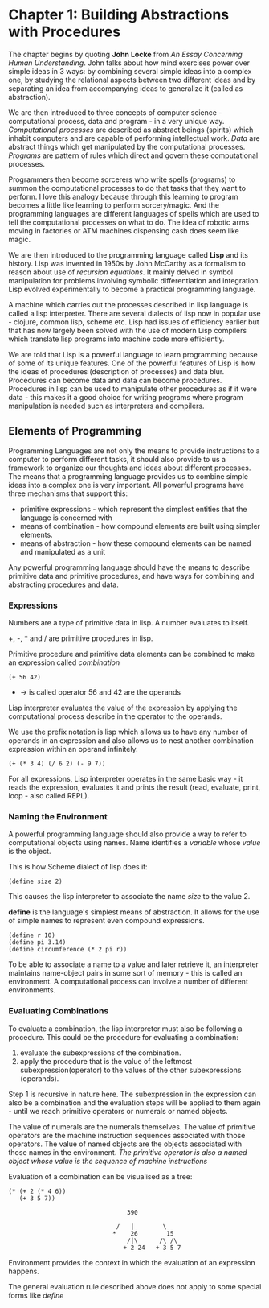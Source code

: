 # Chapter 1: Building Abstractions with Procedures

The chapter begins by quoting **John Locke** from *An Essay Concerning Human Understanding*. John talks about how mind exercises power over simple ideas in 3 ways: by combining several simple ideas into a complex one, by studying the relational aspects between two different ideas and by separating an idea from accompanying ideas to generalize it (called as abstraction).

We are then introduced to three concepts of computer science - computational process, data and program - in a very unique way. 
*Computational processes* are described as abstract beings (spirits) which inhabit computers and are capable of performing intellectual work. 
*Data* are abstract things which get manipulated by the computational processes. 
*Programs* are pattern of rules which direct and govern these computational processes.

Programmers then become sorcerers who write spells (programs) to summon the computational processes to do that tasks that they want to perform.
I love this analogy because through this learning to program becomes a little like learning to perform sorcery/magic. And the programming languages are different languages of spells which are used to tell the computational processes on what to do. The idea of robotic arms moving in factories or ATM machines dispensing cash does seem like magic.

We are then introduced to the programming language called **Lisp** and its history. Lisp was invented in 1950s by John McCarthy as a formalism to reason about use of *recursion equations*. It mainly delved in symbol manipulation for problems involving symbolic differentiation and integration. Lisp evolved experimentally to become a practical programming language. 

A machine which carries out the processes described in lisp language is called a lisp interpreter. There are several dialects of lisp now in popular use - clojure, common lisp, scheme etc. Lisp had issues of efficiency earlier but that has now largely been solved with the use of modern Lisp compilers which translate lisp programs into machine code more efficiently.

We are told that Lisp is a powerful language to learn programming because of some of its unique features. One of the powerful features of Lisp is how the ideas of procedures (description of processes) and data blur. Procedures can become data and data can become procedures. Procedures in lisp can be used to manipulate other procedures as if it were data - this makes it a good choice for writing programs where program manipulation is needed such as interpreters and compilers.

## Elements of Programming

Programming Languages are not only the means to provide instructions to a computer to perform different tasks, it should also provide to us a framework to organize our thoughts and ideas about different processes. The means that a programming language provides us to combine simple ideas into a complex one is very important. All powerful programs have three mechanisms that support this:
- primitive expressions - which represent the simplest entities that the language is concerned with
- means of combination - how compound elements are built using simpler elements.
- means of abstraction - how these compound elements can be named and manipulated as a unit

Any powerful programming language should have the means to describe primitive data and primitive procedures, and have ways for combining and abstracting procedures and data.

### Expressions

Numbers are a type of primitive data in lisp.
A number evaluates to itself.

+, -, \* and / are primitive procedures in lisp.

Primitive procedure and primitive data elements can be combined to make an expression called *combination*

```
(+ 56 42)
```
+ -> is called operator
56 and 42 are the operands

Lisp interpreter evaluates the value of the expression by applying the computational process describe in the operator to the operands.

We use the prefix notation is lisp which allows us to have any number of operands in an expression and also allows us to nest another combination expression within an operand infinitely.

```
(+ (* 3 4) (/ 6 2) (- 9 7))
```

For all expressions, Lisp interpreter operates in the same basic way - it reads the expression, evaluates it and prints the result (read, evaluate, print, loop - also called REPL).

### Naming the Environment

A powerful programming language should also provide a way to refer to computational objects using names. Name identifies a *variable* whose *value* is the object.

This is how Scheme dialect of lisp does it:

```
(define size 2)
```

This causes the lisp interpreter to associate the name *size* to the value 2.

**define** is the language's simplest means of abstraction. It allows for the use of simple names to represent even compound expressions.

```
(define r 10)
(define pi 3.14)
(define circumference (* 2 pi r))
```

To be able to associate a name to a value and later retrieve it, an interpreter maintains name-object pairs in some sort of memory - this is called an environment. A computational process can involve a number of different environments.

### Evaluating Combinations

To evaluate a combination, the lisp interpreter must also be following a procedure.
This could be the procedure for evaluating a combination:
1. evaluate the subexpressions of the combination.
2. apply the procedure that is the value of the leftmost subexpression(operator) to the values of the other subexpressions (operands).

Step 1 is recursive in nature here. The subexpression in the expression can also be a combination and the evaluation steps will be applied to them again - until we reach primitive operators or numerals or named objects.

The value of numerals are the numerals themselves. The value of primitive operators are the machine instruction sequences associated with those operators. The value of named objects are the objects associated with those names in the environment.
*The primitive operator is also a named object whose value is the sequence of machine instructions*

Evaluation of a combination can be visualised as a tree:

```
(* (+ 2 (* 4 6))
   (+ 3 5 7))
```

                                     390
                                    
                                  /   |        \
                                 *    26        15
                                     /|\      /\ /\
                                    + 2 24   + 3 5 7

Environment provides the context in which the evaluation of an expression happens.

The general evaluation rule described above does not apply to some special forms like *define*
